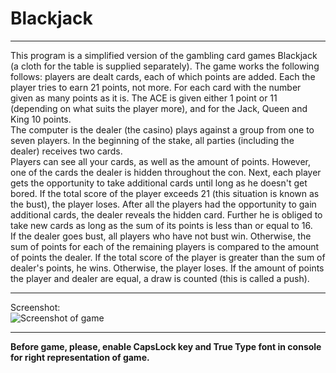 # Blackjack
***
This program is a simplified version of the gambling card games Blackjack (a cloth for the table is supplied separately). The game works the following follows: players are dealt cards, each of which points are added. Each the player tries to earn 21 points, not more. For each card with the number given as many points as it is. The ACE is given either 1 point or 11 (depending on what suits the player more), and for the Jack, Queen and King 10 points.  
The computer is the dealer (the casino) plays against a group from one to seven players. In the beginning of the stake, all parties (including the dealer) receives two cards.  
Players can see all your cards, as well as the amount of points. However, one of the cards the dealer is hidden throughout the con.
Next, each player gets the opportunity to take additional cards until long as he doesn't get bored. If the total score of the player exceeds 21 (this situation is known as the bust), the player loses. After all the players had the opportunity
to gain additional cards, the dealer reveals the hidden card. Further he is obliged to take new cards as long as the sum of its points is less than or equal to 16.  
If the dealer goes bust, all players who have not bust win. Otherwise, the sum of points for each of the remaining players is compared to the amount of points the dealer. If the total score of the player is greater than the sum of dealer's points, he wins. Otherwise, the player loses. If the amount of points the player and dealer are equal, a draw is counted (this is called a push).
***
Screenshot:  
![](https://s8.hostingkartinok.com/uploads/images/2017/05/f4578f7f40989b85dfc34fc4e9f20884.png "Screenshot of game")  
***
**Before game, please, enable CapsLock key and True Type font in console for right representation of game.**
